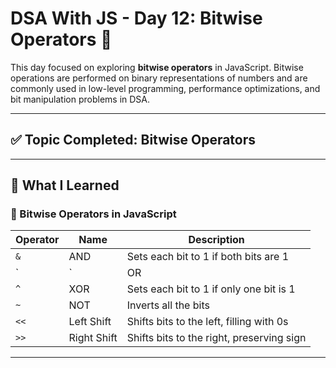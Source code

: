 # DSA With JS - Day 12: Bitwise Operators 🔢

This day focused on exploring **bitwise operators** in JavaScript. Bitwise operations are performed on binary representations of numbers and are commonly used in low-level programming, performance optimizations, and bit manipulation problems in DSA.

---

## ✅ Topic Completed: Bitwise Operators

---

## 🧠 What I Learned

### 📌 Bitwise Operators in JavaScript

| Operator | Name            | Description                                       |
|----------|-----------------|---------------------------------------------------|
| `&`      | AND             | Sets each bit to 1 if both bits are 1            |
| `|`      | OR              | Sets each bit to 1 if one of two bits is 1       |
| `^`      | XOR             | Sets each bit to 1 if only one bit is 1          |
| `~`      | NOT             | Inverts all the bits                             |
| `<<`     | Left Shift      | Shifts bits to the left, filling with 0s         |
| `>>`     | Right Shift     | Shifts bits to the right, preserving sign        |

---